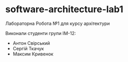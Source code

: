 # software-architecture-lab1
 
Лабораторна Робота №1 для курсу архітектури

Виконали студенти групи ІМ-12:

- Антон Свірський  
- Сергій Ткачук  
- Максим Кривенок  